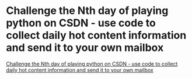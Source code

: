 # Challenge the Nth day of playing python on CSDN - use code to collect daily hot content information and send it to your own mailbox
[Challenge the Nth day of playing python on CSDN - use code to collect daily hot content information and send it to your own mailbox](https://aiwithcloud.com/2022/09/14/challenge_the_nth_day_of_playing_python_on_csdn___use_code_to_collect_daily_hot_content_information_and_send_it_to_your_own_mailbox/)